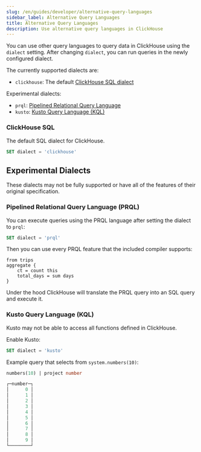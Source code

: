 ```yaml
---
slug: /en/guides/developer/alternative-query-languages
sidebar_label: Alternative Query Languages
title: Alternative Query Languages
description: Use alternative query languages in ClickHouse
---
```


You can use other query languages to query data in ClickHouse using the `dialect` setting.
After changing `dialect`, you can run queries in the newly configured dialect.

The currently supported dialects are:
- `clickhouse`: The default [ClickHouse SQL dialect](../../sql-reference/syntax.md)

Experimental dialects:
- `prql`: [Pipelined Relational Query Language](https://prql-lang.org/)
- `kusto`: [Kusto Query Language (KQL)](https://learn.microsoft.com/en-us/azure/data-explorer/kusto/query)

### ClickHouse SQL

The default SQL dialect for ClickHouse.

```sql
SET dialect = 'clickhouse'
```

## Experimental Dialects

These dialects may not be fully supported or have all of the features of their original specification.

### Pipelined Relational Query Language (PRQL)

You can execute queries using the PRQL language after setting the dialect to `prql`:
```sql
SET dialect = 'prql'
```

Then you can use every PRQL feature that the included compiler supports:

```prql
from trips
aggregate {
    ct = count this
    total_days = sum days 
}
```

Under the hood ClickHouse will translate the PRQL query into an SQL query and execute it.

### Kusto Query Language (KQL)

Kusto may not be able to access all functions defined in ClickHouse.

Enable Kusto:
```sql
SET dialect = 'kusto'
```

Example query that selects from `system.numbers(10)`:
```sql
numbers(10) | project number
```

```sql
┌─number─┐
│      0 │
│      1 │
│      2 │
│      3 │
│      4 │
│      5 │
│      6 │
│      7 │
│      8 │
│      9 │
└────────┘
```

